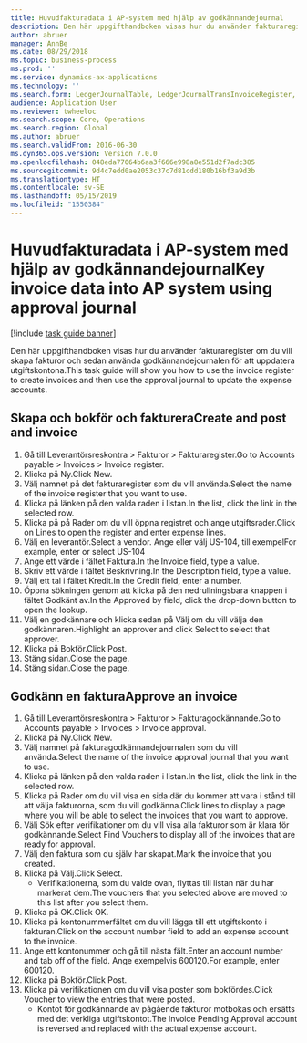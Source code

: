 ```yaml
---
title: Huvudfakturadata i AP-system med hjälp av godkännandejournal
description: Den här uppgifthandboken visas hur du använder fakturaregister om du vill skapa fakturor och sedan använda godkännandejournalen för att uppdatera utgiftskontona.
author: abruer
manager: AnnBe
ms.date: 08/29/2018
ms.topic: business-process
ms.prod: ''
ms.service: dynamics-ax-applications
ms.technology: ''
ms.search.form: LedgerJournalTable, LedgerJournalTransInvoiceRegister, HcmWorkerLookUp, LedgerJournalTransApprove, LedgerJournalTransApproveFetchVouchers, LedgerTransVoucher
audience: Application User
ms.reviewer: twheeloc
ms.search.scope: Core, Operations
ms.search.region: Global
ms.author: abruer
ms.search.validFrom: 2016-06-30
ms.dyn365.ops.version: Version 7.0.0
ms.openlocfilehash: 048eda77064b6aa3f666e998a8e551d2f7adc385
ms.sourcegitcommit: 9d4c7edd0ae2053c37c7d81cdd180b16bf3a9d3b
ms.translationtype: HT
ms.contentlocale: sv-SE
ms.lasthandoff: 05/15/2019
ms.locfileid: "1550384"
---
```

# <a name="key-invoice-data-into-ap-system-using-approval-journal"></a><span data-ttu-id="ec235-103">Huvudfakturadata i AP-system med hjälp av godkännandejournal</span><span class="sxs-lookup"><span data-stu-id="ec235-103">Key invoice data into AP system using approval journal</span></span>

[!include [task guide banner](../../includes/task-guide-banner.md)]

<span data-ttu-id="ec235-104">Den här uppgifthandboken visas hur du använder fakturaregister om du vill skapa fakturor och sedan använda godkännandejournalen för att uppdatera utgiftskontona.</span><span class="sxs-lookup"><span data-stu-id="ec235-104">This task guide will show you how to use the invoice register to create invoices and then use the approval journal to update the expense accounts.</span></span>


## <a name="create-and-post-and-invoice"></a><span data-ttu-id="ec235-105">Skapa och bokför och fakturera</span><span class="sxs-lookup"><span data-stu-id="ec235-105">Create and post and invoice</span></span>
1. <span data-ttu-id="ec235-106">Gå till Leverantörsreskontra > Fakturor > Fakturaregister.</span><span class="sxs-lookup"><span data-stu-id="ec235-106">Go to Accounts payable > Invoices > Invoice register.</span></span>
2. <span data-ttu-id="ec235-107">Klicka på Ny.</span><span class="sxs-lookup"><span data-stu-id="ec235-107">Click New.</span></span>
3. <span data-ttu-id="ec235-108">Välj namnet på det fakturaregister som du vill använda.</span><span class="sxs-lookup"><span data-stu-id="ec235-108">Select the name of the invoice register that you want to use.</span></span>
4. <span data-ttu-id="ec235-109">Klicka på länken på den valda raden i listan.</span><span class="sxs-lookup"><span data-stu-id="ec235-109">In the list, click the link in the selected row.</span></span>
5. <span data-ttu-id="ec235-110">Klicka på på Rader om du vill öppna registret och ange utgiftsrader.</span><span class="sxs-lookup"><span data-stu-id="ec235-110">Click on Lines to open the register and enter expense lines.</span></span>
6. <span data-ttu-id="ec235-111">Välj en leverantör.</span><span class="sxs-lookup"><span data-stu-id="ec235-111">Select a vendor.</span></span> <span data-ttu-id="ec235-112">Ange eller välj US-104, till exempel</span><span class="sxs-lookup"><span data-stu-id="ec235-112">For example, enter or select US-104</span></span>
7. <span data-ttu-id="ec235-113">Ange ett värde i fältet Faktura.</span><span class="sxs-lookup"><span data-stu-id="ec235-113">In the Invoice field, type a value.</span></span>
8. <span data-ttu-id="ec235-114">Skriv ett värde i fältet Beskrivning.</span><span class="sxs-lookup"><span data-stu-id="ec235-114">In the Description field, type a value.</span></span>
9. <span data-ttu-id="ec235-115">Välj ett tal i fältet Kredit.</span><span class="sxs-lookup"><span data-stu-id="ec235-115">In the Credit field, enter a number.</span></span>
10. <span data-ttu-id="ec235-116">Öppna sökningen genom att klicka på den nedrullningsbara knappen i fältet Godkänt av.</span><span class="sxs-lookup"><span data-stu-id="ec235-116">In the Approved by field, click the drop-down button to open the lookup.</span></span>
11. <span data-ttu-id="ec235-117">Välj en godkännare och klicka sedan på Välj om du vill välja den godkännaren.</span><span class="sxs-lookup"><span data-stu-id="ec235-117">Highlight an approver and click Select to select that approver.</span></span>
12. <span data-ttu-id="ec235-118">Klicka på Bokför.</span><span class="sxs-lookup"><span data-stu-id="ec235-118">Click Post.</span></span>
13. <span data-ttu-id="ec235-119">Stäng sidan.</span><span class="sxs-lookup"><span data-stu-id="ec235-119">Close the page.</span></span>
14. <span data-ttu-id="ec235-120">Stäng sidan.</span><span class="sxs-lookup"><span data-stu-id="ec235-120">Close the page.</span></span>

## <a name="approve-an-invoice"></a><span data-ttu-id="ec235-121">Godkänn en faktura</span><span class="sxs-lookup"><span data-stu-id="ec235-121">Approve an invoice</span></span>
1. <span data-ttu-id="ec235-122">Gå till Leverantörsreskontra > Fakturor > Fakturagodkännande.</span><span class="sxs-lookup"><span data-stu-id="ec235-122">Go to Accounts payable > Invoices > Invoice approval.</span></span>
2. <span data-ttu-id="ec235-123">Klicka på Ny.</span><span class="sxs-lookup"><span data-stu-id="ec235-123">Click New.</span></span>
3. <span data-ttu-id="ec235-124">Välj namnet på fakturagodkännandejournalen som du vill använda.</span><span class="sxs-lookup"><span data-stu-id="ec235-124">Select the name of the invoice approval journal that you want to use.</span></span>
4. <span data-ttu-id="ec235-125">Klicka på länken på den valda raden i listan.</span><span class="sxs-lookup"><span data-stu-id="ec235-125">In the list, click the link in the selected row.</span></span>
5. <span data-ttu-id="ec235-126">Klicka på Rader om du vill visa en sida där du kommer att vara i stånd till att välja fakturorna, som du vill godkänna.</span><span class="sxs-lookup"><span data-stu-id="ec235-126">Click lines to display a page where you will be able to select the invoices that you want to approve.</span></span>
6. <span data-ttu-id="ec235-127">Välj Sök efter verifikationer om du vill visa alla fakturor som är klara för godkännande.</span><span class="sxs-lookup"><span data-stu-id="ec235-127">Select Find Vouchers to display all of the invoices that are ready for approval.</span></span>
7. <span data-ttu-id="ec235-128">Välj den faktura som du själv har skapat.</span><span class="sxs-lookup"><span data-stu-id="ec235-128">Mark the invoice that you created.</span></span>
8. <span data-ttu-id="ec235-129">Klicka på Välj.</span><span class="sxs-lookup"><span data-stu-id="ec235-129">Click Select.</span></span>
    * <span data-ttu-id="ec235-130">Verifikationerna, som du valde ovan, flyttas till listan när du har markerat dem.</span><span class="sxs-lookup"><span data-stu-id="ec235-130">The vouchers that you selected above are moved to this list after you select them.</span></span>  
9. <span data-ttu-id="ec235-131">Klicka på OK.</span><span class="sxs-lookup"><span data-stu-id="ec235-131">Click OK.</span></span>
10. <span data-ttu-id="ec235-132">Klicka på kontonummerfältet om du vill lägga till ett utgiftskonto i fakturan.</span><span class="sxs-lookup"><span data-stu-id="ec235-132">Click on the account number field to add an expense account to the invoice.</span></span>
11. <span data-ttu-id="ec235-133">Ange ett kontonummer och gå till nästa fält.</span><span class="sxs-lookup"><span data-stu-id="ec235-133">Enter an account number and tab off of the field.</span></span> <span data-ttu-id="ec235-134">Ange exempelvis 600120.</span><span class="sxs-lookup"><span data-stu-id="ec235-134">For example, enter 600120.</span></span>
12. <span data-ttu-id="ec235-135">Klicka på Bokför.</span><span class="sxs-lookup"><span data-stu-id="ec235-135">Click Post.</span></span>
13. <span data-ttu-id="ec235-136">Klicka på verifikationen om du vill visa poster som bokfördes.</span><span class="sxs-lookup"><span data-stu-id="ec235-136">Click Voucher to view the entries that were posted.</span></span>
    * <span data-ttu-id="ec235-137">Kontot för godkännande av pågående fakturor motbokas och ersätts med det verkliga utgiftskontot.</span><span class="sxs-lookup"><span data-stu-id="ec235-137">The Invoice Pending Approval account is reversed and replaced with the actual expense account.</span></span>  

